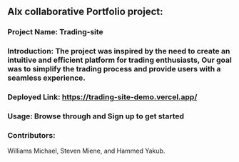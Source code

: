 ## Alx collaborative Portfolio project:
### Project Name: Trading-site

### Introduction: The project was inspired by the need to create an intuitive and efficient platform for trading enthusiasts, Our goal was to simplify the trading process and provide users with a seamless experience. 

### Deployed Link: https://trading-site-demo.vercel.app/

### Usage: Browse through and Sign up to get started

### Contributors:
Williams Michael,
Steven Miene, and
Hammed Yakub.
